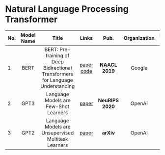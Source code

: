 # Natural Language Processing Transformer


|No.  |Model Name |Title |Links |Pub. | Organization| Release Time | 
|-----|:-----:|:-----:|:-----:|:--------:|:---:|:-------:|
|1|BERT|BERT: Pre-training of Deep Bidirectional Transformers for Language Understanding |[paper](https://arxiv.org/abs/1810.04805) [code](https://github.com/google-research/bert) |__NAACL 2019__|Google|Oct 2018|
|2|GPT3|Language Models are Few-Shot Learners|[paper](https://arxiv.org/abs/2005.14165) | __NeuRIPS 2020__ | OpenAI | May 2020|
|3|GPT2|Language Models are Unsupervised Multitask Learners |[paper](https://cdn.openai.com/better-language-models/language_models_are_unsupervised_multitask_learners.pdf) |__arXiv__ | OpenAI | Feb 2019|
